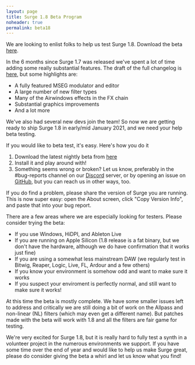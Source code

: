 ```yaml
---
layout: page
title: Surge 1.8 Beta Program
noheader: true
permalink: beta18
---
```


We are looking to enlist folks to help us test Surge 1.8. Download the beta
<a href="/nightly">here</a>.

In the 6 months since Surge 1.7 was released we've spent a lot of time adding
some really substantial features. The draft of the full changelog is [here](/nightlychangelog), but
some highlights are:

- A fully featured MSEG modulator and editor
- A large number of new filter types
- Many of the Airwindows effects in the FX chain
- Substantial graphics improvements
- And a lot more

We've also had several new devs join the team! So now we are getting ready
to ship Surge 1.8 in early/mid January 2021, and we need your help beta testing.

If you would like to beta test, it's easy. Here's how you do it

1. Download the latest nightly beta from <a href="/nightly">here</a>
2. Install it and play around with!
3. Something seems wrong or broken? Let us know, preferably in the #bug-reports 
   channel on our <a href="{% include discord_invite_link %}">Discord</a> server, or by opening an issue on <a href="https://github.com/surge-synthesizer/surge/issues">GitHub</a>, but you can reach us in other ways, too.

If you do find a problem, please share the version of Surge you are running. This
is now super easy: open the About screen, click "Copy Version Info", and paste that
into your bug report.

There are a few areas where we are especially looking for testers. Please consider trying the beta:
- If you use Windows, HiDPI, and Ableton Live
- If you are running on Apple Silicon (1.8 release is a fat binary, but we don't have the hardware,
  although we do have confirmation that it works just fine)
- If you are using a somewhat less mainstream DAW (we regularly test in Bitwig, Reaper, Logic, Live,
  FL, Ardour and a few others)
- If you know your environment is somehow odd and want to make sure it works
- If you suspect your enviroment is perfectly normal, and still want to make sure it works!

At this time the beta is mostly complete. We have some smaller issues left to address
and critically we are still doing a bit of work on the Allpass and non-linear (NL) filters (which
may even get a different name). But patches made with the beta will work with 1.8 and
all the filters are fair game for testing.

We're very excited for Surge 1.8, but it is really hard to fully test a synth in a volunteer
project in the numerous environments we support. If you have some time over the end of year
and would like to help us make Surge great, please do consider giving the beta a whirl and let 
us know what you find!

